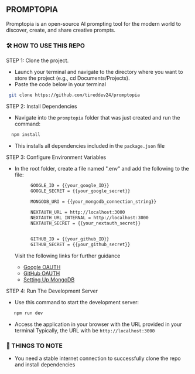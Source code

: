## PROMPTOPIA 
Promptopia is an open-source AI prompting tool for the modern world to discover, create, and share creative prompts.

### 🛠️ HOW TO USE THIS REPO 
STEP 1: Clone the project.
   - Launch your terminal and navigate to the directory where you want to store the project (e.g., cd Documents/Projects).
   - Paste the code below in your terminal
   ```bash
    git clone https://github.com/tireddev24/promptopia
   ```
STEP 2: Install Dependencies
  - Navigate into the `promptopia` folder that was just created and run the command: 
  ```bash
    npm install
  ```
  - This installs all dependencies included in the `package.json` file

STEP 3: Configure Environment Variables
  - In the root folder, create a file named ".env" and add the following to the file:
     
     ```bash
           GOOGLE_ID = {{your_google_ID}}
           GOOGLE_SECRET = {{your_google_secret}}

           MONGODB_URI = {{your_mongodb_connection_string}}
           
           NEXTAUTH_URL = http://localhost:3000
           NEXTAUTH_URL_INTERNAL = http://localhost:3000
           NEXTAUTH_SECRET = {{your_nextauth_secret}}


           GITHUB_ID = {{your_github_ID}}
           GITHUB_SECRET = {{your_github_secret}}
       ```

     Visit the following links for further guidance
    - [Google OAUTH](https://youtu.be/AbUVY16P4Ys?t=431)
    - [GitHub OAUTH](https://youtu.be/Bx1JqfPROXA?t=226)
    - [Setting Up MongoDB](https://youtu.be/gDOKSgqM-bQ?si=3u9rWBHa2kWREZ1w)

STEP 4: Run The Development Server
   - Use this command to start the development server:
   ```bash
      npm run dev
   ```
   - Access the application in your browser with the URL provided in your terminal
         Typically, the URL with be `http://localhost:3000`
      

### 📝 THINGS TO NOTE
- You need a stable internet connection to successfully clone the repo and install dependencies

